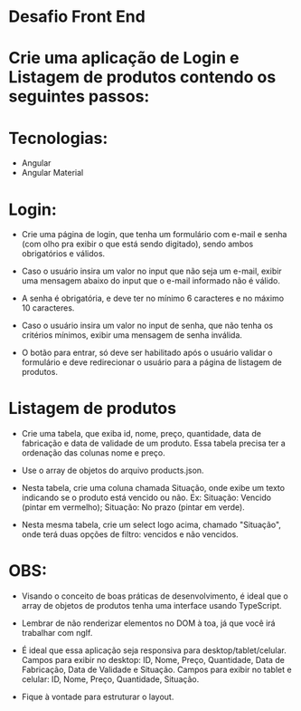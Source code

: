 # Desafio Front End

# Crie uma aplicação de Login e Listagem de produtos contendo os seguintes passos:

# Tecnologias:
- Angular 
- Angular Material

# Login:

- Crie uma página de login, que tenha um formulário com e-mail e senha (com olho pra exibir o que está sendo digitado), sendo ambos obrigatórios e válidos.

- Caso o usuário insira um valor no input que não seja um e-mail, exibir uma mensagem abaixo do input que o e-mail informado não é válido.

- A senha é obrigatória, e deve ter no mínimo 6 caracteres e no máximo 10 caracteres.

- Caso o usuário insira um valor no input de senha, que não tenha os critérios mínimos, exibir uma mensagem de senha inválida.

- O botão para entrar, só deve ser habilitado após o usuário validar o formulário e deve redirecionar o usuário para a página de listagem de produtos.

# Listagem de produtos

- Crie uma tabela, que exiba id, nome, preço, quantidade, data de fabricação e data de validade de um produto. Essa tabela precisa ter a ordenação das colunas nome e preço.

- Use o array de objetos do arquivo products.json.

- Nesta tabela, crie uma coluna chamada Situação, onde exibe um texto indicando se o produto está vencido ou não.
  Ex:
  Situação: Vencido (pintar em vermelho);
  Situação: No prazo (pintar em verde).

- Nesta mesma tabela, crie um select logo acima, chamado "Situação", onde terá duas opções de filtro: vencidos e não vencidos.

# OBS:

- Visando o conceito de boas práticas de desenvolvimento, é ideal que o array de objetos de produtos tenha uma interface usando TypeScript.

- Lembrar de não renderizar elementos no DOM à toa, já que você irá trabalhar com ngIf.

- É ideal que essa aplicação seja responsiva para desktop/tablet/celular. 
  Campos para exibir no desktop:
  ID, Nome, Preço, Quantidade, Data de Fabricação, Data de Validade e Situação.
  Campos para exibir no tablet  e celular:
  ID, Nome, Preço, Quantidade, Situação.

- Fique à vontade para estruturar o layout.

